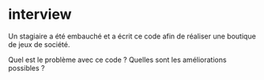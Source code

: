 # interview

Un stagiaire a été embauché et a écrit ce code afin de réaliser une boutique de jeux de société.

Quel est le problème avec ce code ? Quelles sont les améliorations possibles ?